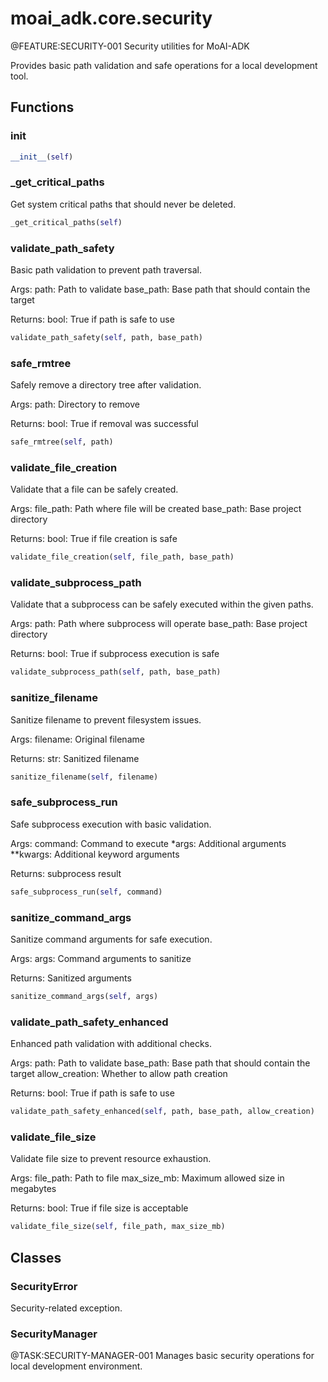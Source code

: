 # moai_adk.core.security

@FEATURE:SECURITY-001 Security utilities for MoAI-ADK

Provides basic path validation and safe operations for a local development tool.

## Functions

### __init__

```python
__init__(self)
```

### _get_critical_paths

Get system critical paths that should never be deleted.

```python
_get_critical_paths(self)
```

### validate_path_safety

Basic path validation to prevent path traversal.

Args:
    path: Path to validate
    base_path: Base path that should contain the target

Returns:
    bool: True if path is safe to use

```python
validate_path_safety(self, path, base_path)
```

### safe_rmtree

Safely remove a directory tree after validation.

Args:
    path: Directory to remove

Returns:
    bool: True if removal was successful

```python
safe_rmtree(self, path)
```

### validate_file_creation

Validate that a file can be safely created.

Args:
    file_path: Path where file will be created
    base_path: Base project directory

Returns:
    bool: True if file creation is safe

```python
validate_file_creation(self, file_path, base_path)
```

### validate_subprocess_path

Validate that a subprocess can be safely executed within the given paths.

Args:
    path: Path where subprocess will operate
    base_path: Base project directory

Returns:
    bool: True if subprocess execution is safe

```python
validate_subprocess_path(self, path, base_path)
```

### sanitize_filename

Sanitize filename to prevent filesystem issues.

Args:
    filename: Original filename

Returns:
    str: Sanitized filename

```python
sanitize_filename(self, filename)
```

### safe_subprocess_run

Safe subprocess execution with basic validation.

Args:
    command: Command to execute
    *args: Additional arguments
    **kwargs: Additional keyword arguments

Returns:
    subprocess result

```python
safe_subprocess_run(self, command)
```

### sanitize_command_args

Sanitize command arguments for safe execution.

Args:
    args: Command arguments to sanitize

Returns:
    Sanitized arguments

```python
sanitize_command_args(self, args)
```

### validate_path_safety_enhanced

Enhanced path validation with additional checks.

Args:
    path: Path to validate
    base_path: Base path that should contain the target
    allow_creation: Whether to allow path creation

Returns:
    bool: True if path is safe to use

```python
validate_path_safety_enhanced(self, path, base_path, allow_creation)
```

### validate_file_size

Validate file size to prevent resource exhaustion.

Args:
    file_path: Path to file
    max_size_mb: Maximum allowed size in megabytes

Returns:
    bool: True if file size is acceptable

```python
validate_file_size(self, file_path, max_size_mb)
```

## Classes

### SecurityError

Security-related exception.

### SecurityManager

@TASK:SECURITY-MANAGER-001 Manages basic security operations for local development environment.
